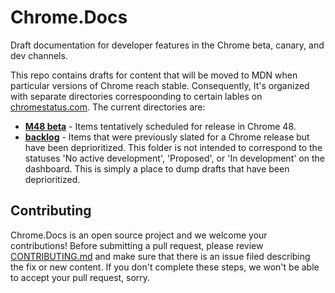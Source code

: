 # Chrome.Docs
Draft documentation for developer features in the Chrome beta, canary, and dev channels.

This repo contains drafts for content that will be moved to MDN when particular versions of Chrome reach stable. Consequently, It's organized with separate directories correspoonding to certain lables on [chromestatus.com](https://www.chromestatus.com/). The current directories are:

- **[M48 beta](m48/)** - Items tentatively scheduled for release in Chrome 48.
- **[backlog](backlog/)** - Items that were previously slated for a Chrome release but have been deprioritized. This folder is not intended to correspond to the statuses 'No active development', 'Proposed', or 'In development' on the dashboard. This is simply a place to dump drafts that have been deprioritized.

Contributing
------------

Chrome.Docs is an open source project and we welcome your contributions!
Before submitting a pull request, please review [CONTRIBUTING.md](CONTRIBUTING.md)
and make sure that there is an issue filed describing the fix or new content.
If you don't complete these steps, we won't be able to accept your pull request, sorry.
